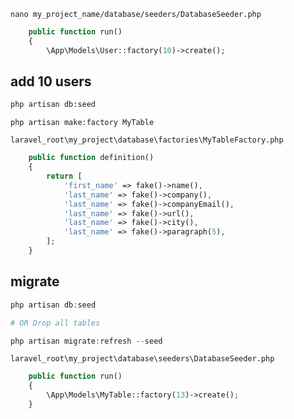 `nano my_project_name/database/seeders/DatabaseSeeder.php`
```php
    public function run()
    {
        \App\Models\User::factory(10)->create();
```

## add 10 users
```bash
php artisan db:seed
```


`php artisan make:factory MyTable`

`laravel_root\my_project\database\factories\MyTableFactory.php`

```php
    public function definition()
    {
        return [
            'first_name' => fake()->name(),
            'last_name' => fake()->company(),
            'last_name' => fake()->companyEmail(),
            'last_name' => fake()->url(),
            'last_name' => fake()->city(),
            'last_name' => fake()->paragraph(5),
        ];
    }
```

## migrate

```php
php artisan db:seed

# OR Drop all tables

php artisan migrate:refresh --seed
```

`laravel_root\my_project\database\seeders\DatabaseSeeder.php`

```php
    public function run()
    {
        \App\Models\MyTable::factory(13)->create();
    }
```
